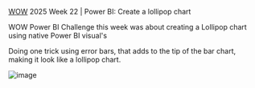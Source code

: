 [WOW](https://workout-wednesday.com/pbi-2025-w22/) 2025 Week 22 | Power BI: Create a lollipop chart

WOW Power BI Challenge this week was about creating a Lollipop chart using native Power BI visual's

Doing one trick using error bars, that adds to the tip of the bar chart, making it look like a lollipop chart.


![image](https://github.com/user-attachments/assets/7ba57fef-bc45-4d57-aa48-610c3688b2cf)
